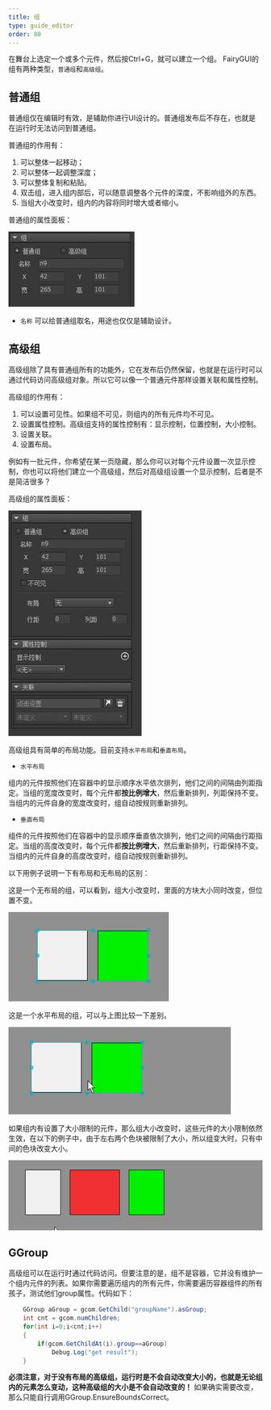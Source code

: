 ```yaml
---
title: 组
type: guide_editor
order: 80
---
```


在舞台上选定一个或多个元件，然后按Ctrl+G，就可以建立一个组。 FairyGUI的组有两种类型，`普通组`和`高级组`。

## 普通组

普通组仅在编辑时有效，是辅助你进行UI设计的。普通组发布后不存在，也就是在运行时无法访问到普通组。

普通组的作用有：
1. 可以整体一起移动；
2. 可以整体一起调整深度；
3. 可以整体复制和粘贴。
4. 双击组，进入组内部后，可以随意调整各个元件的深度，不影响组外的东西。
5. 当组大小改变时，组内的内容将同时增大或者缩小。

普通组的属性面板：

![](../../images/20170726152337.png)

- `名称` 可以给普通组取名，用途也仅仅是辅助设计。

## 高级组

高级组除了具有普通组所有的功能外，它在发布后仍然保留，也就是在运行时可以通过代码访问高级组对象。所以它可以像一个普通元件那样设置关联和属性控制。

高级组的作用有：
1. 可以设置可见性。如果组不可见，则组内的所有元件均不可见。
2. 设置属性控制。高级组支持的属性控制有：显示控制，位置控制，大小控制。
3. 设置关联。
4. 设置布局。

例如有一批元件，你希望在某一页隐藏，那么你可以对每个元件设置一次显示控制，你也可以将他们建立一个高级组，然后对高级组设置一个显示控制，后者是不是简洁很多？

高级组的属性面板：

![](../../images/20170726153357.png)

高级组具有简单的布局功能。目前支持`水平布局`和`垂直布局`。

- `水平布局`

组内的元件按照他们在容器中的显示顺序水平依次排列，他们之间的间隔由列距指定。当组的宽度改变时，每个元件都**按比例增大**，然后重新排列，列距保持不变。当组内的元件自身的宽度改变时，组自动按规则重新排列。

- `垂直布局`

组件的元件按照他们在容器中的显示顺序垂直依次排列，他们之间的间隔由行距指定。当组的高度改变时，每个元件都**按比例增大**，然后重新排列，行距保持不变。当组内的元件自身的高度改变时，组自动按规则重新排列。

以下用例子说明一下有布局和无布局的区别：

这是一个无布局的组，可以看到，组大小改变时，里面的方块大小同时改变，但位置不变。

![](../../images/gaollg17.gif)

这是一个水平布局的组，可以与上图比较一下差别。

![](../../images/gaollg18.gif)

如果组内有设置了大小限制的元件，那么组大小改变时，这些元件的大小限制依然生效，在以下的例子中，由于左右两个色块被限制了大小，所以组变大时，只有中间的色块改变大小。

![](../../images/gaollg19.gif)

## GGroup

高级组可以在运行时通过代码访问。但要注意的是，组不是容器，它并没有维护一个组内元件的列表。如果你需要遍历组内的所有元件，你需要遍历容器组件的所有孩子，测试他们group属性。代码如下：

```csharp
    GGroup aGroup = gcom.GetChild("groupName").asGroup;
    int cnt = gcom.numChildren;
    for(int i=0;i<cnt;i++)
    {
        if(gcom.GetChildAt(i).group==aGroup)
            Debug.Log("get result");
    }
```

**必须注意，对于没有布局的高级组，运行时是不会自动改变大小的，也就是无论组内的元素怎么变动，这种高级组的大小是不会自动改变的！** 如果确实需要改变，那么只能自行调用GGroup.EnsureBoundsCorrect。
